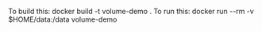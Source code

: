 To build this: docker build -t volume-demo .
To run this: docker run --rm -v $HOME/data:/data volume-demo
